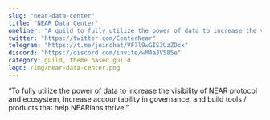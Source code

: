 ```yaml
---
slug: "near-data-center"
title: "NEAR Data Center"
oneliner: "A guild to fully utilize the power of data to increase the visibility of NEAR protocol and ecosystem, increase accountability in governance, and build tools / products that help NEARians thrive."
twitter: "https://twitter.com/CenterNear"
telegram: "https://t.me/joinchat/VF7l9wGIS3UzZDcx"
discord: "https://discord.com/invite/wM4aJV585e"
category: guild, theme based guild	
logo: /img/near-data-center.png
---
```


“To fully utilize the power of data to increase the visibility of NEAR protocol and ecosystem, increase accountability in governance, and build tools / products that help NEARians thrive.”

